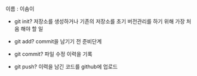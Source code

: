 이름 : 이솜이
- git init?
 저장소를 생성하거나 기존의 저장소를 초기
 버전관리를 하기 위해 가장 처음 해야 할 일

- git add?
 commit을 남기기 전 준비단계

- git commit?
 파일  수정 이력을  기록 

- git push?
 이력을 남긴 코드를 github에 업로드    
